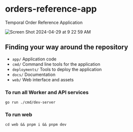 # orders-reference-app
Temporal Order Reference Application

![Screen Shot 2024-04-29 at 9 22 59 AM](https://github.com/temporalio/orders-reference-app-go/assets/7967403/b1ff7aa2-f3d6-4f47-9113-9dee1015634d)


## Finding your way around the repository

* `app/` Application code
* `cmd/` Command line tools for the application
* `deployments/` Tools to deploy the application
* `docs/` Documentation
* `web/` Web interface and assets


### To run all Worker and API services

`go run ./cmd/dev-server`

### To run web

`cd web && pnpm i && pnpm dev`
